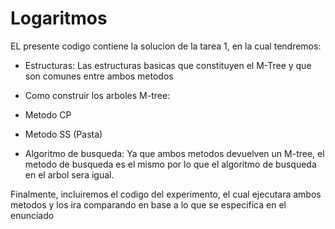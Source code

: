 # Logaritmos

EL presente codigo contiene la solucion de la tarea 1, en la cual tendremos:

- Estructuras: Las estructuras basicas que constituyen el M-Tree y que son comunes entre ambos metodos

- Como construir los arboles M-tree:
- Metodo CP
- Metodo SS (Pasta)

- Algoritmo de busqueda: Ya que ambos metodos devuelven un M-tree, el metodo de busqueda es el mismo por lo que el algoritmo de busqueda en el arbol sera igual.


Finalmente, incluiremos el codigo del experimento, el cual ejecutara ambos metodos y los ira comparando en base a lo que se especifica en el enunciado
